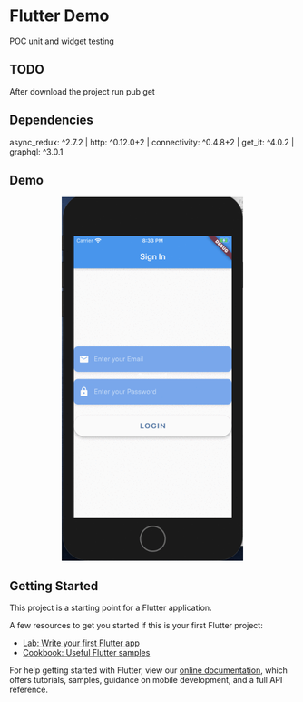 # Flutter Demo

POC unit and widget testing

## TODO

After download the project run pub get

## Dependencies

async_redux: ^2.7.2 |
http: ^0.12.0+2 |
connectivity: ^0.4.8+2 |
get_it: ^4.0.2 |
graphql: ^3.0.1

## Demo

<p align="center">
    <img src='https://github.com/gmoral/flutter_demo/raw/master/demo/demo.gif' width=320>
</p>

## Getting Started

This project is a starting point for a Flutter application.

A few resources to get you started if this is your first Flutter project:

- [Lab: Write your first Flutter app](https://flutter.dev/docs/get-started/codelab)
- [Cookbook: Useful Flutter samples](https://flutter.dev/docs/cookbook)

For help getting started with Flutter, view our
[online documentation](https://flutter.dev/docs), which offers tutorials,
samples, guidance on mobile development, and a full API reference.
